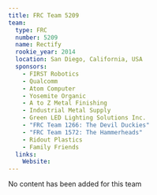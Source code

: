 ```yaml
---
title: FRC Team 5209
team:
  type: FRC
  number: 5209
  name: Rectify
  rookie_year: 2014
  location: San Diego, California, USA
  sponsors:
    - FIRST Robotics
    - Qualcomm
    - Atom Computer
    - Yosemite Organic
    - A to Z Metal Finishing
    - Industrial Metal Supply
    - Green LED Lighting Solutions Inc.
    - "FRC Team 1266: The Devil Duckies"
    - "FRC Team 1572: The Hammerheads"
    - Ridout Plastics
    - Family Friends
  links:
    Website: 
---
```

No content has been added for this team